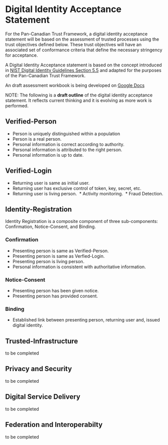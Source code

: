 # Digital Identity Acceptance Statement

For the Pan-Canadian Trust Framework, a digital identity acceptance statement will be based on the assessment of trusted processes using the trust objectives defined below. These trust objectives will have an associated set of conformance criteria that define the necessary stringency for acceptance.

A Digital Identity Acceptance statement is based on the concept introduced in [NIST Digital Identity Guidelines Section 5.5](https://pages.nist.gov/800-63-3/sp800-63-3.html#daps) and adapted for the purposes of the Pan-Canadian Trust Framework.

An draft assessment workbook is being developed on [Google Docs](https://docs.google.com/document/d/1tYWZN9_Z1TacDSojZSSLt8r6JoWvqw5bKNTR85FhIJA/edit?usp=sharing)

NOTE: The following is a **draft outline** of the digital identity acceptance statement. It reflects current thinking and it is evolving as more work is performed.

## Verified-Person

  * Person is uniquely distinguished within a population
  * Person is a real person.
  * Personal information is correct according to authority.
  * Personal information is attributed to the right person.
  * Personal information is up to date.

## Verified-Login

  * Returning user is same as initial user.
  * Returning user has exclusive control of token, key, secret, etc.
  * Returning user is living person.
  * Activity monitoring.
  * Fraud Detection.

## Identity-Registration
Identity Registration is a composite component of three sub-components: Confirmation, Notice-Consent, and Binding.

### Confirmation

  * Presenting person is same as Verified-Person.
  * Presenting person is same as Verfied-Login.
  * Presenting person is living person.
  * Personal information is consistent with authoritative information.

### Notice-Consent

  * Presenting person has been given notice.
  * Presenting person has provided consent.

### Binding

   * Established link between presenting person, returning user and, issued digital identity.

## Trusted-Infrastructure
to be completed

## Privacy and Security
to be completed

## Digital Service Delivery
to be completed

## Federation and Interoperabilty
to be completed
